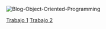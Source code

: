 ![Blog-Object-Oriented-Programming](https://user-images.githubusercontent.com/60378108/73617459-c55f6200-45d3-11ea-9783-a467c29bc7df.jpg)



[Trabajo 1](Setup1.md)
[Trabajo 2](Program.cs)
